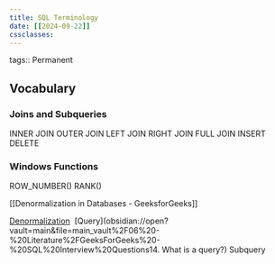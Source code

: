 ```yaml
---
title: SQL Terminology
date: [[2024-09-22]] 
cssclasses:
---
```

tags:: Permanent


## Vocabulary

### Joins and Subqueries
INNER JOIN
OUTER JOIN
LEFT JOIN
RIGHT JOIN
FULL JOIN
INSERT
DELETE

### Windows Functions
ROW_NUMBER()
RANK()

[[Denormalization in Databases - GeeksforGeeks]]

[Denormalization](https://www.geeksforgeeks.org/denormalization-in-databases) 
[Query](obsidian://open?vault=main&file=main_vault%2F06%20-%20Literature%2FGeeksForGeeks%20-%20SQL%20Interview%20Questions14. What is a query?)
Subquery